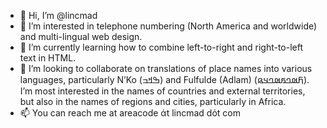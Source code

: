 - 👋 Hi, I’m @lincmad
- 👀 I’m interested in telephone numbering (North America and worldwide) and multi-lingual web design.
- 🌱 I’m currently learning how to combine left-to-right and right-to-left text in HTML.
- 💞️ I’m looking to collaborate on translations of place names into various languages, particularly N’Ko (ߒߞߏ) and Fulfulde (Adlam) (𞤊𞤵𞤤𞤬𞤵𞤤𞤣𞤫). I’m most interested in the names of countries and external territories, but also in the names of regions and cities, particularly in Africa.
- 📫 You can reach me at areacode άt lincmad dόt com

<!---
lincmad/lincmad is a ✨ special ✨ repository because its `README.md` (this file) appears on your GitHub profile.
You can click the Preview link to take a look at your changes.
--->
